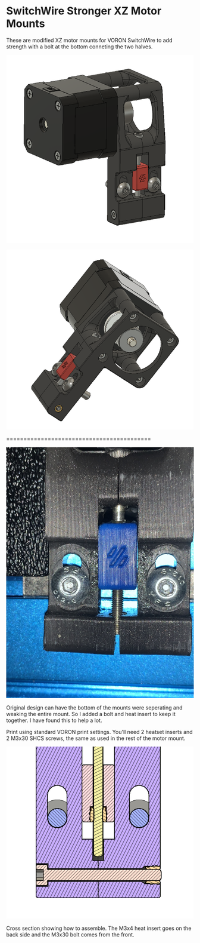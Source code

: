 SwitchWire Stronger XZ Motor Mounts
==========================================

These are modified XZ motor mounts for VORON SwitchWire to add strength with a bolt at the bottom conneting the two halves.

![X motor mount overview](./Images/X_Motor.PNG)

![X motor mount back view](./Images/X_Motor2.PNG)

==========================================

![Current Problem](./Images/sw_xz_motor_mount_deflection.jpg)

Original design can have the bottom of the mounts were seperating and weaking the entire mount. So I added a bolt and heat insert to keep it together. I have found this to help a lot.

Print using standard VORON print settings.  You'll need 2 heatset inserts and 2 M3x30 SHCS screws, the same as used in the rest of the motor mount.

![Cross Section](./Images/Cross-Sec.PNG)

Cross section showing how to assemble. The M3x4 heat insert goes on the back side and the M3x30 bolt comes from the front.
